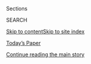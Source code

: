 <div id="app">

<div>

<div class="NYTAppHideMasthead css-zz1s19 e1suatyy0">

<div class="section css-ui9rw0 e1suatyy2">

<div class="css-11hrj97 er09x8g0">

<div class="css-6n7j50">

</div>

<span class="css-1dv1kvn">Sections</span>

<div class="css-10488qs">

<span class="css-1dv1kvn">SEARCH</span>

</div>

[Skip to content](#site-content)[Skip to site
index](#site-index)

</div>

<div class="css-10698na e1huz5gh0">

</div>

</div>

<div id="masthead-bar-one" class="section hasLinks css-15hmgas e1csuq9d3">

<div class="css-uqyvli e1csuq9d0">

</div>

<div class="css-1uqjmks e1csuq9d1">

</div>

<div class="css-9e9ivx">

[](https://myaccount.nytimes3xbfgragh.onion/auth/login?response_type=cookie&client_id=vi)

</div>

<div class="css-1bvtpon e1csuq9d2">

[Today’s Paper](https://www.nytimes3xbfgragh.onion/section/todayspaper)

</div>

</div>

</div>

</div>

<div data-aria-hidden="false">

<div id="site-content" data-role="main">

<div class="css-1ffjgkm">

</div>

<div id="top-wrapper" class="css-15p45cc eaca97t0" type="top">

<div id="top-slug" class="css-19x0jxb eaca97t1" hidden="">

Advertisement

</div>

[Continue reading the main
story](#after-top)

<div class="ad top-wrapper" style="text-align:center;height:100%;display:block;min-height:90px">

<div id="top" class="place-ad" data-position="top" data-size-key="top">

</div>

</div>

<div id="after-top">

</div>

</div>

<div id="collection-opinion" class="section css-15h4p1b e9abtgs0">

<div class="css-1j21atc e1svk9qx1">

<div class="css-fmiefx e1svk9qx2">

<div class="css-1hk7r2m eu54l5x0">

<div id="sponsor-wrapper" class="css-7a1pgi eaca97t0" type="sponsor" hidden="">

<div id="sponsor-slug" class="css-1l4mleb eaca97t1" hidden="">

Supported by

</div>

[Continue reading the main
story](#after-sponsor)

<div id="sponsor" class="ad sponsor-wrapper" style="text-align:left;height:100%;display:block">

</div>

<div id="after-sponsor">

</div>

</div>

</div>

</div>

<div class="css-nfcc9b e1svk9qx3">

<div class="css-vl9dhg e1svk9qx5">

<div class="css-1nrhkj6 e1svk9qx6">

# Opinion

<div class="follow-button-placeholder" data-collection-id="">

</div>

</div>

</div>

</div>

</div>

<div class="css-fhu7lb ef9t3k54">

<div class="css-1atpi1k ef9t3k56">

Columnists

</div>

<div class="css-11ydqt3">

  - [Charles M. Blow](/column/charles-m-blow)
  - [Jamelle Bouie](/column/jamelle-bouie)
  - [David Brooks](/column/david-brooks)
  - [Frank Bruni](/column/frank-bruni)
  - [Roger Cohen](/column/roger-cohen)
  - [Gail Collins](/column/gail-collins)
  - [Ross Douthat](/column/ross-douthat)
  - [Maureen Dowd](/column/maureen-dowd)
  - [Thomas L. Friedman](/column/thomas-l-friedman)
  - [Michelle Goldberg](/column/michelle-goldberg)
  - [Nicholas Kristof](/column/nicholas-kristof)
  - [Paul Krugman](/column/paul-krugman)
  - [Farhad Manjoo](/column/farhad-manjoo)
  - [Jennifer Senior](/column/jennifer-senior)
  - [Bret Stephens](/column/bret-stephens)

</div>

</div>

<div class="css-fhu7lb ef9t3k54">

<div class="css-1atpi1k ef9t3k56">

Series

</div>

<div class="css-11ydqt3">

  - [Disability](/column/disability)
  - [Fixes](/column/fixes)
  - [On Campus](/column/on-campus)
  - [Red Century](/column/red-century)
  - [Sporting](/column/sporting)
  - [The Stone](/column/the-stone)
  - [Vietnam '67](/column/vietnam-67)

</div>

</div>

[Editorials](/section/opinion/editorials)

[Op-Ed](/section/opinion/contributors)

[Letters](/section/opinion/letters)

[Sunday Review](/section/opinion/sunday)

[Videos](/video/opinion)

[Politics](/section/opinion/politics)

[World](/section/opinion/international-world)

[Gender &
Society](/section/opinion/gender-and-society)

[Business](/section/opinion/business-economics)

[Tech](/section/opinion/technology)

[Environment](/section/opinion/environment)

[Health](/section/opinion/health)

[Culture](/section/opinion/culture)

<div class="css-4svvz1 ekkqrpp0">

<div id="collection-highlights-container" class="section css-18l1u7x e46isfb1">

<div class="template-1 css-gfgt40 ekkqrpp1">

## Highlights

1.  ![<span class="css-kvjpws e1oaj3zl2"><span class="css-1dv1kvn">Credit</span>Bryan
    Woolston/Reuters</span>](https://static01.graylady3jvrrxbe.onion/images/2020/09/07/opinion/07Krugman/merlin_176518893_18b2743f-613a-4401-98d5-8cd50f8781eb-jumbo.jpg)
    
    <div class="css-gjijuv">
    
    ### Paul Krugman
    
    ## [Gross Domestic Misery Is Rising](/2020/09/07/opinion/trump-economy-jobs.html)
    
    The recovery is bypassing those who need it
    most.
    
    <span class="css-me3p27"></span><span class="css-1dydysp e4e4i5l3"></span><span class="css-9voj2j">By
    <span class="css-1baulvz last-byline" itemprop="name">Paul
    Krugman</span></span>
    
    </div>

2.  ![<span class="css-1nk1g0h e1oaj3zl2"><span class="css-1dv1kvn">Credit</span>EPA,
    via
    Shutterstock</span>](https://static01.graylady3jvrrxbe.onion/images/2020/09/08/opinion/08Krastev/08Krastev-videoLarge.jpg)
    
    <div class="css-10wtrbd">
    
    ### Ivan Krastev
    
    ## [The Pandemic Was Supposed to Be Great for Strongmen. What Happened?](/2020/09/08/opinion/coronavirus-dictatorships.html)
    
    From Trump to Lukashenko, authoritarians are discovering that this
    isn’t their kind of
    crisis.
    
    <span class="css-me3p27"></span><span class="css-1dydysp e4e4i5l3"></span><span class="css-9voj2j">By
    <span class="css-1baulvz last-byline" itemprop="name">Ivan
    Krastev</span></span>
    
    </div>

3.  ![<span class="css-1nk1g0h e1oaj3zl2"><span class="css-1dv1kvn">Credit</span>Alex
    Edelman/Getty
    Images</span>](https://static01.graylady3jvrrxbe.onion/images/2020/09/07/opinion/07Reeves/merlin_168328143_1c035ddf-eb3f-4c65-a840-9c4413ec0628-videoLarge.jpg)
    
    <div class="css-10wtrbd">
    
    ## [The Tax Cut for the Rich That Democrats Love](/2020/09/07/opinion/salt-tax-deduction-cut.html)
    
    Why are party leaders fighting to get rid of one surprisingly
    progressive element of the 2017 tax
    bill?
    
    <span class="css-me3p27"></span><span class="css-1dydysp e4e4i5l3"></span><span class="css-9voj2j">By
    <span class="css-1baulvz" itemprop="name">Richard V. Reeves</span>
    and
    <span class="css-1baulvz last-byline" itemprop="name">Christopher
    Pulliam</span></span>
    
    </div>

4.  ![<span class="css-1nk1g0h e1oaj3zl2"><span class="css-1dv1kvn">Credit</span></span>](https://static01.graylady3jvrrxbe.onion/images/2020/09/08/autossell/op-olympics-thumb-2-print/op-olympics-thumb-2-videoLarge.png)
    
    <div class="css-10wtrbd">
    
    ## [I Used the Podium to Protest. The Olympic Committee Punished Me.](/2020/09/07/opinion/gwen-berry-olympics-protest.html)
    
    The I.O.C. is on the wrong side of history,
    again.
    
    <span class="css-me3p27"></span><span class="css-1dydysp e4e4i5l3"></span><span class="css-9voj2j">By
    <span class="css-1baulvz last-byline" itemprop="name">Gwen
    Berry</span></span>
    
    </div>

</div>

<div class="css-1xdhyk6 e46isfb0">

<div class="css-zk12ih ef6si7p0">

1.  ### The Argument
    
    ![<span class="css-1hhnwbi e1oaj3zl2"><span class="css-1dv1kvn">Credit</span></span>](https://static01.graylady3jvrrxbe.onion/images/2020/09/05/opinion/03argumentWeb/03argumentWeb-videoLarge.jpg)
    
    <div class="css-10wtrbd">
    
    ## [Is ‘American Carnage’ Campaign Gold?](/2020/09/03/opinion/the-argument-trump-biden-kenosha-portland.html)
    
    What is the political fallout of urban violence? And is the media
    just buying into
    it?
    
    <span class="css-me3p27"></span>
    
    </div>

2.  ### Margaret Renkl
    
    ![<span class="css-1hhnwbi e1oaj3zl2"><span class="css-1dv1kvn">Credit</span>William
    DeShazer for The New York
    Times</span>](https://static01.graylady3jvrrxbe.onion/images/2020/09/07/opinion/07renkl1/merlin_176374272_1e313f20-440a-4509-96b2-cecb16ac74d6-videoLarge.jpg)
    
    <div class="css-10wtrbd">
    
    ## [A 150,000-Bird Orchestra in the Sky](/2020/09/07/opinion/a-150000-bird-orchestra-in-the-sky.html)
    
    A huge flock of purple martins is using Nashville as a staging
    ground for the fall migration — and bringing music back to the
    city’s shuttered symphony
    center.
    
    <span class="css-me3p27"></span><span class="css-1dydysp e4e4i5l3"></span><span class="css-9voj2j">By
    <span class="css-1baulvz last-byline" itemprop="name">Margaret
    Renkl</span></span>
    
    </div>

3.  ![<span class="css-1hhnwbi e1oaj3zl2"><span class="css-1dv1kvn">Credit</span>Shawn
    Thew/EPA, via
    Shutterstock</span>](https://static01.graylady3jvrrxbe.onion/images/2020/09/07/opinion/07GrantGrant/merlin_176457990_b2a256b0-eb8d-465d-822e-5606a4a58049-videoLarge.jpg)
    
    <div class="css-10wtrbd">
    
    ## [Kids Can Learn to Love Learning, Even Over Zoom](/2020/09/07/opinion/remote-school.html)
    
    There are ways for teachers to nurture curiosity — and they’re
    especially important in online
    classes.
    
    <span class="css-me3p27"></span><span class="css-1dydysp e4e4i5l3"></span><span class="css-9voj2j">By
    <span class="css-1baulvz" itemprop="name">Adam Grant</span> and
    <span class="css-1baulvz last-byline" itemprop="name">Allison Sweet
    Grant</span></span>
    
    </div>

4.  ![<span class="css-1hhnwbi e1oaj3zl2"><span class="css-1dv1kvn">Credit</span></span>](https://static01.graylady3jvrrxbe.onion/images/2020/08/19/opinion/damon-hands-1597848184661/damon-hands-1597848184661-videoLarge.jpg)
    
    <div class="css-10wtrbd">
    
    ## [Can a Person's Hands Reveal Their Job?](/interactive/2020/09/06/opinion/inequality-worker-hand-photos.html)
    
    We use them to grip, to hold, to guide. A photo essay in honor of
    the American
    worker.
    
    <span class="css-me3p27"></span><span class="css-1dydysp e4e4i5l3"></span><span class="css-9voj2j">By
    <span class="css-1baulvz" itemprop="name">Binyamin Appelbaum</span>
    and
    <span class="css-1baulvz last-byline" itemprop="name">photographs by
    Damon
    Winter</span></span>
    
    </div>

5.  ![<span class="css-1hhnwbi e1oaj3zl2"><span class="css-1dv1kvn">Credit</span>Ben
    Margot/Associated
    Press</span>](https://static01.graylady3jvrrxbe.onion/images/2020/09/07/opinion/07Iyer-op-ed-print/06Iyer-videoLarge.jpg)
    
    <div class="css-10wtrbd">
    
    ## [The Best Reason to Go to College](/2020/09/06/opinion/college-students-learning.html)
    
    It’s the same as it ever was: To learn that the world is more than
    the issues that divide
    us.
    
    <span class="css-me3p27"></span><span class="css-1dydysp e4e4i5l3"></span><span class="css-9voj2j">By
    <span class="css-1baulvz last-byline" itemprop="name">Pico
    Iyer</span></span>
    
    </div>

</div>

</div>

</div>

<div id="mid1-wrapper" class="css-1mn4oms eaca97t0" type="rank">

<div id="mid1-slug" class="css-1tag3rd eaca97t1">

Advertisement

</div>

[Continue reading the main
story](#after-mid1)

<div id="mid1" class="ad mid1-wrapper" style="text-align:center;height:100%;display:block">

</div>

<div id="after-mid1">

</div>

</div>

</div>

<div class="css-185go5a e1o5byef0">

<div class="css-15cbhtu">

  - [Latest](#stream-panel)
  - <span class="css-6n7j50">Search</span>
    <div class="control">
    <div class="label-container css-1dv1kvn">
    Search
    </div>
    <div class="css-wm4t3d">
    **<span id="clear-search-input" class="css-1dv1kvn">Clear this text
    input</span>
    </div>
    </div>
    <span class="css-1iovbfw"></span>

<div id="stream-panel" class="section css-8msx5b e1jz0cab1">

<div class="css-13mho3u">

1.  
    
    <div class="css-1cp3ece">
    
    <div class="css-1l4spti">
    
    [](/2020/09/08/opinion/uae-israel-palestinians.html)
    
    <div class="css-79elbk">
    
    ![](https://static01.graylady3jvrrxbe.onion/images/2020/09/08/opinion/08buttuWeb/merlin_176404404_8d9e74f7-7ae8-4c61-88b3-555b2668555d-thumbWide.jpg?quality=75&auto=webp&disable=upscale)
    
    </div>
    
    ## The U.A.E.-Israel Flight Is Nothing to Celebrate
    
    It’s a slap in the face of Palestinians, who can no longer count on
    Arab states for political support.
    
    <div class="css-1nqbnmb ea5icrr0">
    
    By <span class="css-1n7hynb">Diana
    Buttu</span>
    
    </div>
    
    </div>
    
    <div class="css-1lc2l26 e1xfvim33">
    
    </div>
    
    </div>

2.  
    
    <div class="css-1cp3ece">
    
    <div class="css-1l4spti">
    
    [](/2020/09/08/opinion/hurricanes-scientists-damage.html)
    
    <div class="css-79elbk">
    
    ![](https://static01.graylady3jvrrxbe.onion/images/2020/09/08/opinion/08trepanierWeb/08trepanierWeb-thumbWide.jpg?quality=75&auto=webp&disable=upscale)
    
    </div>
    
    ## Here’s a Way to Make Communities More Resilient to Hurricanes
    
    Listen to the scientists who study them.
    
    <div class="css-1nqbnmb ea5icrr0">
    
    By <span class="css-1n7hynb">Jill C.
    Trepanier</span>
    
    </div>
    
    </div>
    
    <div class="css-1lc2l26 e1xfvim33">
    
    </div>
    
    </div>

3.  
    
    <div class="css-1cp3ece">
    
    <div class="css-1l4spti">
    
    [](/2020/09/08/opinion/kamala-harris-articulate.html)
    
    <div class="css-79elbk">
    
    ![](https://static01.graylady3jvrrxbe.onion/images/2020/09/03/opinion/03Alim/merlin_175924818_39165944-b5bf-45e3-87b3-a69c1db22148-thumbWide.jpg?quality=75&auto=webp&disable=upscale)
    
    </div>
    
    ## Of Course Kamala Harris Is Articulate
    
    Describing her this way sends a message that you think most Black
    people are not.
    
    <div class="css-1nqbnmb ea5icrr0">
    
    By <span class="css-1n7hynb">H. Samy Alim <span>and</span> Geneva
    Smitherman</span>
    
    </div>
    
    </div>
    
    <div class="css-1lc2l26 e1xfvim33">
    
    </div>
    
    </div>

4.  
    
    <div class="css-1cp3ece">
    
    <div class="css-1l4spti">
    
    [](/2020/09/08/opinion/trump-powell-jobs-atlantic.html)
    
    <div class="css-79elbk">
    
    ![](https://static01.graylady3jvrrxbe.onion/images/2020/09/08/opinion/08Swisher/merlin_69072355_6a45bf73-5d5a-4023-8be1-6f8520fa7f57-thumbWide.jpg?quality=75&auto=webp&disable=upscale)
    
    </div>
    
    ## Move Aside, Mr. Trump. These Women Have More Money and Better Ideas.
    
    The president’s target du jour, Laurene Powell Jobs, isn’t the only
    woman with a vast fortune making meaningful change.
    
    <div class="css-1nqbnmb ea5icrr0">
    
    By <span class="css-1n7hynb">Kara
    Swisher</span>
    
    </div>
    
    </div>
    
    <div class="css-1lc2l26 e1xfvim33">
    
    </div>
    
    </div>

5.  
    
    <div class="css-1cp3ece">
    
    <div class="css-1l4spti">
    
    [](/2020/09/08/opinion/costa-rica-climate-change.html)
    
    <div class="css-79elbk">
    
    ![](https://static01.graylady3jvrrxbe.onion/images/2020/09/08/opinion/08villegas/08villegas-thumbWide.jpg?quality=75&auto=webp&disable=upscale)
    
    </div>
    
    ## My Family Had Suffered Loss After Loss. Then Came the Dragon Fruit.
    
    In an area devastated by droughts and erratic rainfall, I took a
    chance on a bright little magenta ball of hope.
    
    <div class="css-1nqbnmb ea5icrr0">
    
    By <span class="css-1n7hynb">Alexander
    Villegas</span>
    
    </div>
    
    </div>
    
    <div class="css-1lc2l26 e1xfvim33">
    
    </div>
    
    </div>

6.  
    
    <div class="css-1cp3ece">
    
    <div class="css-1l4spti">
    
    [](/2020/09/08/opinion/international-baccalaureate-algorithm-grades.html)
    
    <div class="css-79elbk">
    
    ![](https://static01.graylady3jvrrxbe.onion/images/2020/09/08/opinion/08Broussard/08Broussard-thumbWide-v2.jpg?quality=75&auto=webp&disable=upscale)
    
    </div>
    
    ## When Algorithms Give Real Students Imaginary Grades
    
    In-person final exams were canceled for thousands of students this
    spring, so computers stepped in — to disastrous effect.
    
    <div class="css-1nqbnmb ea5icrr0">
    
    By <span class="css-1n7hynb">Meredith
    Broussard</span>
    
    </div>
    
    </div>
    
    <div class="css-1lc2l26 e1xfvim33">
    
    </div>
    
    </div>

7.  
    
    <div class="css-1cp3ece">
    
    <div class="css-1l4spti">
    
    [](/2020/09/07/opinion/letters/coronavirus-mental-health.html)
    
    <div class="css-79elbk">
    
    ![](https://static01.graylady3jvrrxbe.onion/images/2020/05/19/smarter-living/00well-corona-depression/00well-corona-depression-thumbWide.jpg?quality=75&auto=webp&disable=upscale)
    
    </div>
    
    ### <span class="css-m70j1g">letters</span>
    
    ## Our Mental Health Amid a Pandemic
    
    Readers react to a Sunday Review article that asked “Are You
    Depressed or Bored?,” suggesting that “we’re just bored out of our
    minds” rather than clinically
    ill.
    
    <div class="css-1nqbnmb ea5icrr0">
    
    </div>
    
    </div>
    
    <div class="css-1lc2l26 e1xfvim33">
    
    </div>
    
    </div>

8.  
    
    <div class="css-1cp3ece">
    
    <div class="css-1l4spti">
    
    [](/2020/09/07/opinion/letters/forests-wildfires-climate.html)
    
    <div class="css-79elbk">
    
    ![](https://static01.graylady3jvrrxbe.onion/images/2020/08/22/us/22cli-calfires-print/merlin_175921338_ce91e6ab-942b-4f1a-874e-8cba4e6b37d3-thumbWide.jpg?quality=75&auto=webp&disable=upscale)
    
    </div>
    
    ### <span class="css-m70j1g">letters</span>
    
    ## Protecting Forests From Climate Change
    
    A conservationist argues for a more proactive approach in the face
    of decline. Also: If you’re a morning
    person.
    
    <div class="css-1nqbnmb ea5icrr0">
    
    </div>
    
    </div>
    
    <div class="css-1lc2l26 e1xfvim33">
    
    </div>
    
    </div>

9.  
    
    <div class="css-1cp3ece">
    
    <div class="css-1l4spti">
    
    [](/2020/09/07/opinion/venezuela-oil-spill-maduro.html)
    
    <div class="css-79elbk">
    
    ![](https://static01.graylady3jvrrxbe.onion/images/2020/09/07/opinion/07corrales2/07corrales2-thumbWide.jpg?quality=75&auto=webp&disable=upscale)
    
    </div>
    
    ## What the Oil Spill in Venezuela Tells Us About Its Politics
    
    The largest oil reserves and one of the world’s most incompetent
    governments have brought authoritarianism, economic collapse and
    environmental disaster to the country.
    
    <div class="css-1nqbnmb ea5icrr0">
    
    By <span class="css-1n7hynb">Javier Corrales</span>
    
    </div>
    
    <div class="css-185051n">
    
    [Leer en
    español](https://www.nytimes3xbfgragh.onion/es/2020/09/07/espanol/opinion/lo-que-los-derrames-petroleros-en-venezuela-revelan.html "Read in Spanish")
    
    </div>
    
    </div>
    
    <div class="css-1lc2l26 e1xfvim33">
    
    </div>
    
    </div>

10. 
    
    <div class="css-1cp3ece">
    
    <div class="css-1l4spti">
    
    [](/video/opinion/100000007308961/gwen-berry-olympics-protest.html)
    
    <div class="css-79elbk">
    
    ![](https://static01.graylady3jvrrxbe.onion/images/2020/09/08/autossell/op-olympics-thumb-2-print/op-olympics-thumb-2-thumbWide.png?quality=75&auto=webp&disable=upscale)
    
    </div>
    
    ### <span class="css-1032l74 ezz4tcd1">Times</span><span class="css-1a54gqt">Video</span>
    
    ## I Used the Podium to Protest. The Olympic Committee Punished Me.
    
    The I.O.C. is on the wrong side of history, again.
    
    <div class="css-1nqbnmb ea5icrr0">
    
    By <span class="css-1n7hynb">Gwen Berry</span>
    
    </div>
    
    </div>
    
    <div class="css-1lc2l26 e1xfvim33">
    
    </div>
    
    </div>

<div class="css-13mho3u">

<div class="css-1t62hi8">

<div class="css-1stvaey">

Show
More

<div>

<div style="border:0;clip:rect(0 0 0 0);height:1px;margin:-1px;overflow:hidden;white-space:nowrap;padding:0;width:1px;position:absolute" data-role="log" data-aria-live="assertive">

</div>

<div style="border:0;clip:rect(0 0 0 0);height:1px;margin:-1px;overflow:hidden;white-space:nowrap;padding:0;width:1px;position:absolute" data-role="log" data-aria-live="assertive">

</div>

<div style="border:0;clip:rect(0 0 0 0);height:1px;margin:-1px;overflow:hidden;white-space:nowrap;padding:0;width:1px;position:absolute" data-role="log" data-aria-live="polite">

</div>

<div style="border:0;clip:rect(0 0 0 0);height:1px;margin:-1px;overflow:hidden;white-space:nowrap;padding:0;width:1px;position:absolute" data-role="log" data-aria-live="polite">

</div>

</div>

</div>

</div>

</div>

</div>

<div class="css-g6hk37 supplemental">

<div id="mid2-wrapper" class="css-10wkyv7 eaca97t0" type="lede">

<div id="mid2-slug" class="css-1tag3rd eaca97t1">

Advertisement

</div>

[Continue reading the main
story](#after-mid2)

<div id="mid2" class="ad mid2-wrapper" style="text-align:center;height:100%;display:block;min-height:250px">

</div>

<div id="after-mid2">

</div>

</div>

<div id="mktg-wrapper" class="css-oxle51 eaca97t0" type="mktg">

<div id="mktg-slug" class="css-1tag3rd eaca97t1">

Advertisement

</div>

[Continue reading the main
story](#after-mktg)

<div id="mktg" class="ad mktg-wrapper" style="text-align:center;height:100%;display:block">

</div>

<div id="after-mktg">

</div>

</div>

</div>

</div>

</div>

</div>

</div>

</div>

## Site Index

<div>

</div>

## Site Information Navigation

  - [© <span>2020</span> <span>The New York Times
    Company</span>](https://help.nytimes3xbfgragh.onion/hc/en-us/articles/115014792127-Copyright-notice)

<!-- end list -->

  - [NYTCo](https://www.nytco.com/)
  - [Contact
    Us](https://help.nytimes3xbfgragh.onion/hc/en-us/articles/115015385887-Contact-Us)
  - [Work with us](https://www.nytco.com/careers/)
  - [Advertise](https://nytmediakit.com/)
  - [T Brand Studio](http://www.tbrandstudio.com/)
  - [Your Ad
    Choices](https://www.nytimes3xbfgragh.onion/privacy/cookie-policy#how-do-i-manage-trackers)
  - [Privacy](https://www.nytimes3xbfgragh.onion/privacy)
  - [Terms of
    Service](https://help.nytimes3xbfgragh.onion/hc/en-us/articles/115014893428-Terms-of-service)
  - [Terms of
    Sale](https://help.nytimes3xbfgragh.onion/hc/en-us/articles/115014893968-Terms-of-sale)
  - [Site
    Map](https://spiderbites.nytimes3xbfgragh.onion)
  - [Help](https://help.nytimes3xbfgragh.onion/hc/en-us)
  - [Subscriptions](https://www.nytimes3xbfgragh.onion/subscription?campaignId=37WXW)

</div>

</div>
